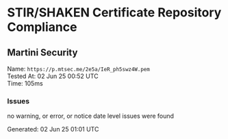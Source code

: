 # STIR/SHAKEN Certificate Repository Compliance

## Martini Security

Name: `https://p.mtsec.me/2e5a/IeR_ph5swz4W.pem`\
Tested At: 02 Jun 25 00:52 UTC\
Time: 105ms

### Issues

no warning, or error, or notice date level issues were found

Generated: 02 Jun 25 01:01 UTC